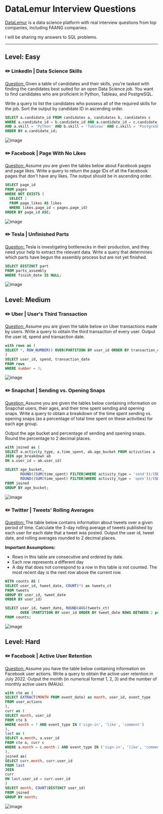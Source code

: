 # DataLemur Interview Questions
[DataLemur](https://datalemur.com) is a data science platform with real interview questions from top companies, including FAANG companies.

I will be sharing my answers to SQL problems.

***

## Level: Easy

### ✏️ LinkedIn | Data Science Skills
[Question: ](https://datalemur.com/questions/matching-skills) Given a table of candidates and their skills, you're tasked with finding the candidates best suited for an open Data Science job. You want to find candidates who are proficient in Python, Tableau, and PostgreSQL.

Write a query to list the candidates who possess all of the required skills for the job. Sort the output by candidate ID in ascending order.

```sql
SELECT a.candidate_id FROM candidates a, candidates b, candidates c
WHERE a.candidate_id = b.candidate_id AND a.candidate_id = c.candidate_id
AND a.skill = 'Python' AND b.skill = 'Tableau' AND c.skill = 'PostgreSQL'
ORDER BY a.candidate_id;
```
![image](https://user-images.githubusercontent.com/50200083/221438378-ff0c1d82-e428-4bec-bfb7-053c519e5aa1.png)

### ✏️ Facebook | Page With No Likes
[Question: ](https://datalemur.com/questions/sql-page-with-no-likes) Assume you are given the tables below about Facebook pages and page likes. Write a query to return the page IDs of all the Facebook pages that don't have any likes. The output should be in ascending order.

```sql
SELECT page_id
FROM pages
WHERE NOT EXISTS (
  SELECT 1
  FROM page_likes AS likes
  WHERE likes.page_id = pages.page_id)
ORDER BY page_id ASC;
```
![image](https://user-images.githubusercontent.com/50200083/221440011-9070a9a0-d874-4117-bbb8-a41807a2228d.png)

### ✏️ Tesla | Unfinished Parts
[Question: ](https://datalemur.com/questions/tesla-unfinished-parts) Tesla is investigating bottlenecks in their production, and they need your help to extract the relevant data. Write a query that determines which parts have begun the assembly process but are not yet finished.

```sql
SELECT DISTINCT part 
FROM parts_assembly
WHERE finish_date IS NULL;
```
![image](https://user-images.githubusercontent.com/50200083/221440143-6f087f90-6f2e-4785-8d1d-a4a9aa4205cc.png)  



## Level: Medium



### ✏️ Uber | User's Third Transaction
[Question: ](https://datalemur.com/questions/sql-third-transaction) Assume you are given the table below on Uber transactions made by users. Write a query to obtain the third transaction of every user. Output the user id, spend and transaction date.

```sql
with rows as (
SELECT *, ROW_NUMBER() OVER(PARTITION BY user_id ORDER BY transaction_date) as number FROM transactions
)
SELECT user_id, spend, transaction_date
FROM rows
WHERE number = 3;
```
![image](https://user-images.githubusercontent.com/50200083/222848163-a100356a-a3f8-41c8-9de6-d8c19a0b2f88.png)

### ✏️ Snapchat | Sending vs. Opening Snaps
[Question: ](https://datalemur.com/questions/time-spent-snaps) Assume you are given the tables below containing information on Snapchat users, their ages, and their time spent sending and opening snaps. Write a query to obtain a breakdown of the time spent sending vs. opening snaps (as a percentage of total time spent on these activities) for each age group.

Output the age bucket and percentage of sending and opening snaps. Round the percentage to 2 decimal places.

```sql
with joined as (
SELECT a.activity_type, a.time_spent, ab.age_bucket FROM activities a 
JOIN age_breakdown ab
ON a.user_id = ab.user_id)

SELECT age_bucket, 
       ROUND((SUM(time_spent) FILTER(WHERE activity_type = 'send'))/(SUM(time_spent) FILTER(WHERE activity_type IN ('send', 'open')))*100.0, 2) as send_perc,
       ROUND((SUM(time_spent) FILTER(WHERE activity_type = 'open'))/(SUM(time_spent) FILTER(WHERE activity_type IN ('send', 'open')))*100.0, 2) as open_perc
FROM joined
GROUP BY age_bucket;
```
![image](https://user-images.githubusercontent.com/50200083/223914789-c71ca0b1-9d6b-425c-8a5a-b84017af6969.png)

### ✏️ Twitter | Tweets' Rolling Averages
[Question: ](https://datalemur.com/questions/rolling-average-tweets) The table below contains information about tweets over a given period of time. Calculate the 3-day rolling average of tweets published by each user for each date that a tweet was posted. Output the user id, tweet date, and rolling averages rounded to 2 decimal places.

**Important Assumptions:**
- Rows in this table are consecutive and ordered by date.
- Each row represents a different day
- A day that does not correspond to a row in this table is not counted. The most recent day is the next row above the current row.

```sql
WITH counts AS (
SELECT user_id, tweet_date, COUNT(*) as tweets_ct
FROM tweets
GROUP BY user_id, tweet_date
ORDER BY user_id)

SELECT user_id, tweet_date, ROUND(AVG(tweets_ct) 
       OVER (PARTITION BY user_id ORDER BY tweet_date ROWS BETWEEN 2 preceding AND current row), 2) as rolling_avg_3days
FROM counts;
```
![image](https://user-images.githubusercontent.com/50200083/224510146-536be118-0397-4cea-ba8d-5548a97e5ecf.png)


## Level: Hard



### ✏️ Facebook | Active User Retention
[Question: ](https://datalemur.com/questions/user-retention) Assume you have the table below containing information on Facebook user actions. Write a query to obtain the active user retention in July 2022. Output the month (in numerical format 1, 2, 3) and the number of monthly active users (MAUs).

```sql
with cte as (
SELECT EXTRACT(MONTH FROM event_date) as month, user_id, event_type
FROM user_actions
),
curr as (
SELECT month, user_id
FROM cte b
WHERE month = 7 AND event_type IN ('sign-in', 'like', 'comment')
),
last as (
SELECT a.month, a.user_id
FROM cte a, curr c
WHERE a.month = c.month-1 AND event_type IN ('sign-in', 'like', 'comment')
),
joined as(
SELECT curr.month, curr.user_id
FROM last
JOIN
curr
ON last.user_id = curr.user_id
)
SELECT month, COUNT(DISTINCT user_id)
FROM joined
GROUP BY month;
```
![image](https://user-images.githubusercontent.com/50200083/223934685-56604407-38f7-4216-8cdb-48658b344a80.png)
